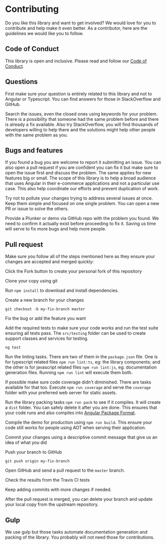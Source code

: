 # Contributing

Do you like this library and want to get involved? We would love for you to contribute and help make it even better. As a contributor, here are the guidelines we would like you to follow.

## Code of Conduct

This library is open and inclusive. Please read and follow our [Code of Conduct][coc].

## Questions

First make sure your question is entirely related to this library and not to Angular or Typescript. You can find answers for those in StackOverflow and GitHub.

Search the issues, even the closed ones using keywords for your problem. There is a possibility that someone had the same problem before and there is already a fix available. Also try StackOverflow, you will find thousands of developers willing to help there and the solutions might help other people with the same problem as you. 

[coc]: https://github.com/devconcept/ng-shopping-cart/blob/master/CODE_OF_CONDUCT.md

## Bugs and features

If you found a bug you are welcome to report it submitting an issue. You can also open a pull request if you are confident you can fix it but make sure to open the issue first and discuss the problem. The same applies for new features big or small. The scope of this library is to help a broad audience that uses Angular in their e-commerce applications and not a particular use case. This also help coordinate our efforts and prevent duplication of work.

Try not to pollute your changes trying to address several issues at once. Keep them simple and focused on one single problem. You can open a new PR or issue to solve the others.

Provide a Plunker or demo via GitHub repo with the problem you found. We need to confirm it actually exist before proceeding to fix it. Saving us time will serve to fix more bugs and help more people.

## Pull request

Make sure you follow all of the steps mentioned here as they ensure your changes are accepted and merged quickly:

Click the Fork button to create your personal fork of this repository

Clone your copy using git

Run `npm install` to download and install dependencies.

Create a new branch for your changes

```shell
git checkout -b my-fix-branch master
```

Fix the bug or add the feature you want

Add the required tests to make sure your code works and run the test suite ensuring all tests pass. The `src/testing` folder can be used to create support classes and services for testing.
   
```shell
ng test
```

Run the linting tasks. There are two of them in the `package.json` file. One is for typescript related files `npm run lint:ts`, eg: the library components; and the other is for javascript related files `npm run lint:js`, eg: documentation generation files. Running `npm run lint` will execute them both.

If possible make sure code coverage didn't diminished. There are tasks available for that too. Execute `npm run coverage` and serve the `coverage` folder with your preferred web server for static assets.

Run the library packing tasks `npm run pack` to see if it compiles. It will create a `dist` folder. You can safely delete it after you are done. This ensures that your code runs and also compiles into [Angular Package Format](https://docs.google.com/document/d/1CZC2rcpxffTDfRDs6p1cfbmKNLA6x5O-NtkJglDaBVs/preview).

Compile the demo for production using `npm run build`. This ensure your code still works for people using AOT when serving their application.

Commit your changes using a descriptive commit message that give us an idea of what you did

Push your branch to GitHub

```shell
git push origin my-fix-branch
```

Open GitHub and send a pull request to the `master` branch.

Check the results from the Travis CI tests

Keep adding commits with more changes if needed.

After the pull request is merged, you can delete your branch and update your local copy from the upstream repository.

## Gulp

We use gulp but those tasks automate documentation generation and packing of the library. You probably will not need those for contributions. 

